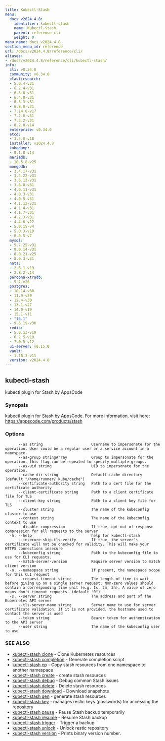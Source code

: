 ```yaml
---
title: Kubectl-Stash
menu:
  docs_v2024.4.8:
    identifier: kubectl-stash
    name: Kubectl-Stash
    parent: reference-cli
    weight: 0
menu_name: docs_v2024.4.8
section_menu_id: reference
url: /docs/v2024.4.8/reference/cli/
aliases:
- /docs/v2024.4.8/reference/cli/kubectl-stash/
info:
  cli: v0.34.0
  community: v0.34.0
  elasticsearch:
  - 5.6.4-v31
  - 6.2.4-v31
  - 6.3.0-v31
  - 6.4.0-v31
  - 6.5.3-v31
  - 6.8.0-v31
  - 7.14.0-v17
  - 7.2.0-v31
  - 7.3.2-v31
  - 8.2.0-v14
  enterprise: v0.34.0
  etcd:
  - 3.5.0-v18
  installer: v2024.4.8
  kubedump:
  - 0.1.0-v14
  mariadb:
  - 10.5.8-v25
  mongodb:
  - 3.4.17-v31
  - 3.4.22-v31
  - 3.6.13-v31
  - 3.6.8-v31
  - 4.0.11-v31
  - 4.0.3-v31
  - 4.0.5-v31
  - 4.1.13-v31
  - 4.1.4-v31
  - 4.1.7-v31
  - 4.2.3-v31
  - 4.4.6-v22
  - 5.0.15-v4
  - 5.0.3-v19
  - 6.0.5-v7
  mysql:
  - 5.7.25-v31
  - 8.0.14-v31
  - 8.0.21-v25
  - 8.0.3-v31
  nats:
  - 2.6.1-v19
  - 2.8.2-v14
  percona-xtradb:
  - 5.7-v26
  postgres:
  - 10.14-v30
  - 11.9-v30
  - 12.4-v30
  - 13.1-v27
  - 14.0-v19
  - 15.1-v11
  - "16.1"
  - 9.6.19-v30
  redis:
  - 5.0.13-v19
  - 6.2.5-v19
  - 7.0.5-v12
  ui-server: v0.15.0
  vault:
  - 1.10.3-v11
  version: v2024.4.8
---
```


## kubectl-stash

kubectl plugin for Stash by AppsCode

### Synopsis

kubectl plugin for Stash by AppsCode. For more information, visit here: https://appscode.com/products/stash

### Options

```
      --as string                      Username to impersonate for the operation. User could be a regular user or a service account in a namespace.
      --as-group stringArray           Group to impersonate for the operation, this flag can be repeated to specify multiple groups.
      --as-uid string                  UID to impersonate for the operation.
      --cache-dir string               Default cache directory (default "/home/runner/.kube/cache")
      --certificate-authority string   Path to a cert file for the certificate authority
      --client-certificate string      Path to a client certificate file for TLS
      --client-key string              Path to a client key file for TLS
      --cluster string                 The name of the kubeconfig cluster to use
      --context string                 The name of the kubeconfig context to use
      --disable-compression            If true, opt-out of response compression for all requests to the server
  -h, --help                           help for kubectl-stash
      --insecure-skip-tls-verify       If true, the server's certificate will not be checked for validity. This will make your HTTPS connections insecure
      --kubeconfig string              Path to the kubeconfig file to use for CLI requests.
      --match-server-version           Require server version to match client version
  -n, --namespace string               If present, the namespace scope for this CLI request
      --request-timeout string         The length of time to wait before giving up on a single server request. Non-zero values should contain a corresponding time unit (e.g. 1s, 2m, 3h). A value of zero means don't timeout requests. (default "0")
  -s, --server string                  The address and port of the Kubernetes API server
      --tls-server-name string         Server name to use for server certificate validation. If it is not provided, the hostname used to contact the server is used
      --token string                   Bearer token for authentication to the API server
      --user string                    The name of the kubeconfig user to use
```

### SEE ALSO

* [kubectl-stash clone](/docs/v2024.4.8/reference/cli/kubectl-stash_clone)	 - Clone Kubernetes resources
* [kubectl-stash completion](/docs/v2024.4.8/reference/cli/kubectl-stash_completion)	 - Generate completion script
* [kubectl-stash cp](/docs/v2024.4.8/reference/cli/kubectl-stash_cp)	 - Copy stash resources from one namespace to another namespace
* [kubectl-stash create](/docs/v2024.4.8/reference/cli/kubectl-stash_create)	 - create stash resources
* [kubectl-stash debug](/docs/v2024.4.8/reference/cli/kubectl-stash_debug)	 - Debug common Stash issues
* [kubectl-stash delete](/docs/v2024.4.8/reference/cli/kubectl-stash_delete)	 - Delete stash resources
* [kubectl-stash download](/docs/v2024.4.8/reference/cli/kubectl-stash_download)	 - Download snapshots
* [kubectl-stash gen](/docs/v2024.4.8/reference/cli/kubectl-stash_gen)	 - generate stash resources
* [kubectl-stash key](/docs/v2024.4.8/reference/cli/kubectl-stash_key)	 - manages restic keys (passwords) for accessing the repository
* [kubectl-stash pause](/docs/v2024.4.8/reference/cli/kubectl-stash_pause)	 - Pause Stash backup temporarily
* [kubectl-stash resume](/docs/v2024.4.8/reference/cli/kubectl-stash_resume)	 - Resume Stash backup
* [kubectl-stash trigger](/docs/v2024.4.8/reference/cli/kubectl-stash_trigger)	 - Trigger a backup
* [kubectl-stash unlock](/docs/v2024.4.8/reference/cli/kubectl-stash_unlock)	 - Unlock restic repository
* [kubectl-stash version](/docs/v2024.4.8/reference/cli/kubectl-stash_version)	 - Prints binary version number.

